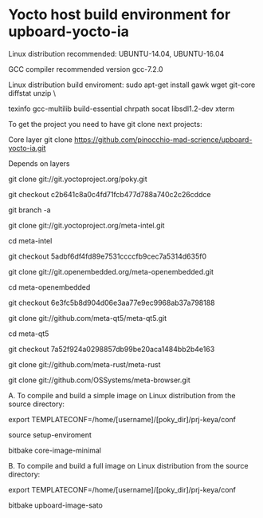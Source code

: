 
Yocto host build environment for upboard-yocto-ia
=============================================

Linux distribution recommended:
UBUNTU-14.04, UBUNTU-16.04

GCC compiler recommended version 
gcc-7.2.0

Linux distribution build enviroment:
sudo apt-get install gawk wget git-core diffstat unzip \ 

texinfo gcc-multilib build-essential chrpath socat libsdl1.2-dev xterm

To get the project you need to have git clone next projects:

Core layer
git clone https://github.com/pinocchio-mad-scrience/upboard-yocto-ia.git

Depends on layers

git clone git://git.yoctoproject.org/poky.git

git checkout c2b641c8a0c4fd71fcb477d788a740c2c26cddce

git branch -a

git clone git://git.yoctoproject.org/meta-intel.git

cd meta-intel

git checkout 5adbf6df4fd89e7531ccccfb9cec7a5314d635f0

git clone git://git.openembedded.org/meta-openembedded.git

cd meta-openembedded

git checkout 6e3fc5b8d904d06e3aa77e9ec9968ab37a798188

git clone git://github.com/meta-qt5/meta-qt5.git

cd meta-qt5

git checkout 7a52f924a0298857db99be20aca1484bb2b4e163

git clone git://github.com/meta-rust/meta-rust

git clone git://github.com/OSSystems/meta-browser.git

A. To compile and build a simple image on Linux distribution from the source directory:

export TEMPLATECONF=/home/[username]/[poky_dir]/prj-keya/conf 

source setup-enviroment 

bitbake core-image-minimal

B. To compile and build a full image on Linux distribution from the source directory:

export TEMPLATECONF=/home/[username]/[poky_dir]/prj-keya/conf 

bitbake upboard-image-sato

